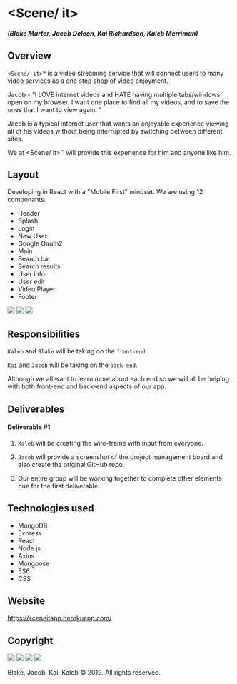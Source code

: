 # <Scene/ it>

##### (Blake Marter, Jacob Deleon, Kai Richardson, Kaleb Merriman)

## Overview

`<Scene/ it>™` is a video streaming service that will connect users to many video services as a one stop shop of video enjoyment. 

Jacob -
“I LOVE internet videos and HATE having multiple tabs/windows open on my browser. I want one place to find all my videos, and to save the ones that I want to view again. “

Jacob is a typical internet user that wants an enjoyable experience viewing all of his videos without being interrupted by switching between different sites.

We at <Scene/ it>™ will provide this experience for him and anyone like him. 


## Layout

Developing in React with a "Mobile First" mindset. We are using 12 componants. 

* Header
* Splash
* Login
* New User
* Google Oauth2
* Main
* Search bar
* Search results
* User info
* User edit
* Video Player
* Footer

<image src='client\public\Images\Screenshot (31).png'>
<image src='client\public\Images\Screenshot (32).png'>
<image src='client\public\Images\Screenshot (33).png'>

## Responsibilities

`Kaleb` and `Blake` will be taking on the `front-end`.

`Kai` and `Jacob` will be taking on the `back-end`.

Although we all want to learn more about each end so we will all be helping with both front-end and back-end aspects of our app.

## Deliverables

#### Deliverable #1: 

1. `Kaleb` will be creating the wire-frame with input from everyone.

2. `Jacob` will provide a screenshot of the project management board and also create the original GitHub repo.

3. Our entire group will be working together to complete other elements due for the first deliverable.

## Technologies used

* MongoDB
* Express
* React
* Node.js
* Axios
* Mongoose
* ES6
* CSS

## Website

https://sceneitapp.herokuapp.com/

## Copyright

<image src='client\public\Images\BlakeHeadShot.png' style='max-width:20%; display: inline;'>
<image src='client\public\Images\JacobHeadShot.JPG' style='max-width:20%; display: inline;'>
<image src='client\public\Images\KaiHeadShot.jpg' style='max-width:20%; display: inline;'>
<image src='client\public\Images\KalebHeadShot.jpg' style='max-width:20%; display: inline;'>

Blake, Jacob, Kai, Kaleb © 2019.  All rights reserved.
